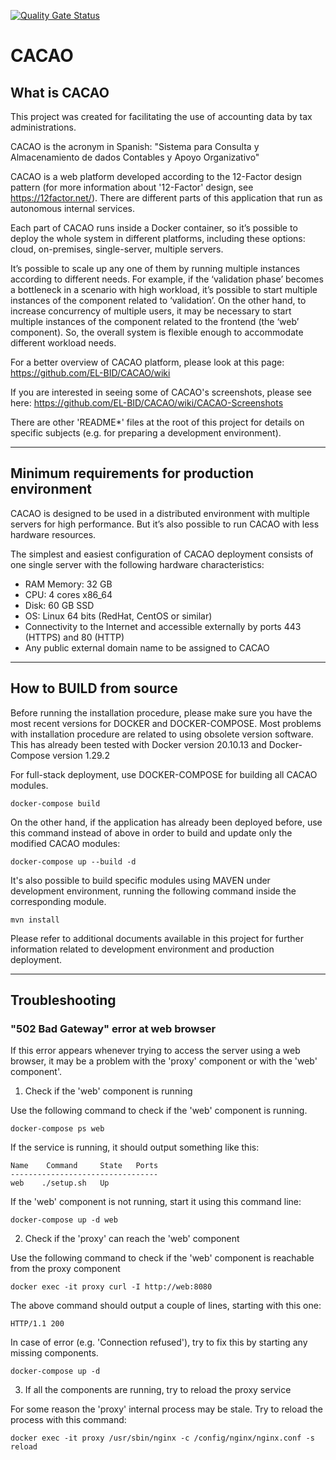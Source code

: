 [![Quality Gate Status](https://sonarcloud.io/api/project_badges/measure?project=EL-BID_CACAO&metric=alert_status)](https://sonarcloud.io/summary/new_code?id=EL-BID_CACAO)

# CACAO

## What is CACAO

This project was created for facilitating the use of accounting data by tax administrations. 

CACAO is the acronym in Spanish: "Sistema para Consulta y Almacenamiento de dados Contables y Apoyo Organizativo"

CACAO is a web platform developed according to the 12-Factor design pattern (for more information about '12-Factor' design, see https://12factor.net/). There are different parts of this application that run as autonomous internal services. 

Each part of CACAO runs inside a Docker container, so it’s possible to deploy the whole system in different platforms, including these options: cloud, on-premises, single-server, multiple servers.

It’s possible to scale up any one of them by running multiple instances according to different needs. For example, if the ‘validation phase’ becomes a bottleneck in a scenario with high workload, it’s possible to start multiple instances of the component related to ‘validation’. On the other hand, to increase concurrency of multiple users, it may be necessary to start multiple instances of the component related to the frontend (the ‘web’ component). So, the overall system is flexible enough to accommodate different workload needs.

For a better overview of CACAO platform, please look at this page: https://github.com/EL-BID/CACAO/wiki

If you are interested in seeing some of CACAO's screenshots, please see here: https://github.com/EL-BID/CACAO/wiki/CACAO-Screenshots

There are other 'README*' files at the root of this project for details on specific subjects (e.g. for preparing a development environment).

___

## Minimum requirements for production environment

CACAO is designed to be used in a distributed environment with multiple servers for high performance. But it’s also possible to run CACAO with less hardware resources.

The simplest and easiest configuration of CACAO deployment consists of one single server with the following hardware characteristics:

* RAM Memory: 32 GB
* CPU: 4 cores x86_64
* Disk: 60 GB SSD
* OS: Linux 64 bits (RedHat, CentOS or similar)
* Connectivity to the Internet and accessible externally by ports 443 (HTTPS) and 80 (HTTP)
* Any public external domain name to be assigned to CACAO

___

## How to BUILD from source

Before running the installation procedure, please make sure you have the most recent versions for DOCKER and DOCKER-COMPOSE. Most problems with installation procedure are related to using obsolete version software. This has already been tested with Docker version 20.10.13 and Docker-Compose version 1.29.2 

For full-stack deployment, use DOCKER-COMPOSE for building all CACAO modules.

    docker-compose build
    
On the other hand, if the application has already been deployed before, use this command instead of above in order to build and update only the modified CACAO modules:

    docker-compose up --build -d
    
It's also possible to build specific modules using MAVEN under development environment, running the following command inside the corresponding module.

    mvn install

Please refer to additional documents available in this project for further information related to development environment and production deployment.

___

## Troubleshooting

### "502 Bad Gateway" error at web browser

If this error appears whenever trying to access the server using a web browser, it may be a problem with the 'proxy' component or with the 'web' component'.

1) Check if the 'web' component is running

Use the following command to check if the 'web' component is running. 

    docker-compose ps web
    
If the service is running, it should output something like this:

    Name    Command     State   Ports
    ---------------------------------
    web    ./setup.sh   Up

If the 'web' component is not running, start it using this command line:

    docker-compose up -d web
    
2) Check if the 'proxy' can reach the 'web' component

Use the following command to check if the 'web' component is reachable from the proxy component

    docker exec -it proxy curl -I http://web:8080
    
The above command should output a couple of lines, starting with this one:

    HTTP/1.1 200
    
In case of error (e.g. 'Connection refused'), try to fix this by starting any missing components.

    docker-compose up -d

3) If all the components are running, try to reload the proxy service

For some reason the 'proxy' internal process may be stale. Try to reload the process with this command:

    docker exec -it proxy /usr/sbin/nginx -c /config/nginx/nginx.conf -s reload

